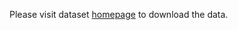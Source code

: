 Please visit dataset [homepage](https://github.com/DataGenResearchTeam/expo_markers) to download the data. 
